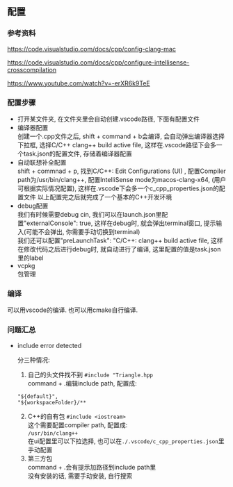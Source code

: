 ## 配置

### 参考资料

<https://code.visualstudio.com/docs/cpp/config-clang-mac>

<https://code.visualstudio.com/docs/cpp/configure-intellisense-crosscompilation>

<https://www.youtube.com/watch?v=-erXR6k9TeE>

### 配置步骤

- 打开某文件夹, 在文件夹里会自动创建.vscode路径, 下面有配置文件
- 编译器配置  
  创建一个.cpp文件之后, shift + command + b会编译, 会自动弹出编译器选择下拉框, 选择C/C++ clang++ build active file, 这样在.vscode路径下会多一个task.json的配置文件, 存储着编译器配置
- 自动联想补全配置  
  shift + commnad + p, 找到C/C++: Edit Configurations (UI) , 配置Compiler path为/usr/bin/clang++, 配置IntelliSense mode为macos-clang-x64, (用户可根据实际情况配置), 这样在.vscode下会多一个c_cpp_properties.json的配置文件
以上配置完之后就完成了一个基本的C++开发环境
- debug配置  
    我们有时候需要debug cin, 我们可以在launch.json里配置"externalConsole": true, 这样在debug时, 就会弹出terminal窗口, 提示输入(可能不会弹出, 你需要手动切换到terminal)  
    我们还可以配置"preLaunchTask": "C/C++: clang++ build active file, 这样在修改代码之后进行debug时, 就自动进行了编译, 这里配置的值是task.json里的label
- vcpkg  
    包管理

### 编译

可以用vscode的编译. 也可以用cmake自行编译.

### 问题汇总

- include error detected

  分三种情况:  
  1. 自己的头文件找不到
    `#include "Triangle.hpp`  
    command + .编辑include path, 配置成:  
    ```
    "${default}",
    "${workspaceFolder}/**
    ```
  2. C++的自有包
    `#include <iostream>`  
    这个需要配置compiler path, 配置成:  
    `/usr/bin/clang++`  
    在ui配置里可以下拉选择, 也可以在`./.vscode/c_cpp_properties.json`里手动配置  
  3. 第三方包  
    command + .会有提示加路径到include path里  
    没有安装的话, 需要手动安装, 自行搜索
